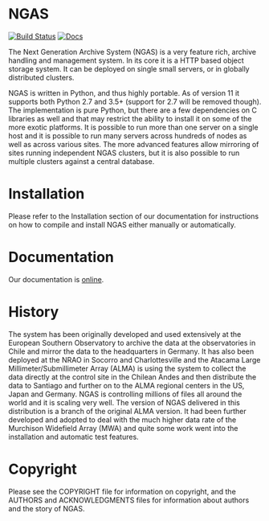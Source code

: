 # NGAS

[![Build Status](https://travis-ci.org/ICRAR/ngas.svg?branch=master)](https://travis-ci.org/ICRAR/ngas)
[![Docs](https://readthedocs.org/projects/ngas/badge/?version=latest)](https://ngas.readthedocs.io/en/latest/)

The Next Generation Archive System (NGAS) is a very feature rich, archive
handling and management system.
In its core it is a HTTP based object storage system. It can be deployed
on single small servers, or in globally distributed clusters.

NGAS is written in Python, and thus highly portable.
As of version 11 it supports both Python 2.7 and 3.5+ (support for 2.7 will be removed though). The implementation
is pure Python, but there are a few dependencies on C libraries as well
and that may restrict the ability to install it on some of the more exotic
platforms.
It is possible to run more than one server on a single host and it is
possible to run many servers across hundreds of nodes as well as across
various sites. The more advanced features allow mirroring of sites running
independent NGAS clusters, but it is also possible to run multiple clusters
against a central database.

# Installation

Please refer to the Installation section of our documentation for instructions
on how to compile and install NGAS either manually or automatically.

# Documentation

Our documentation is [online](https://ngas.readthedocs.io/).

# History

The system has been originally developed and used extensively at the
European Southern Observatory to archive the data at the observatories in
Chile and mirror the data to the headquarters in Germany. It has also been
deployed at the NRAO in Socorro and Charlottesville and the Atacama Large
Millimeter/Submillimeter Array (ALMA) is using the system to collect the data
directly at the control site in the Chilean Andes and then distribute the data
to Santiago and further on to the ALMA regional centers in the US, Japan and
Germany. NGAS is controlling millions of files all around the world and it
is scaling very well. The version of NGAS delivered in this distribution is
a branch of the original ALMA version. It had been further developed and
adopted to deal with the much higher data rate of the Murchison Widefield
Array (MWA) and quite some work went into the installation and automatic test
features.

# Copyright

Please see the COPYRIGHT file for information on copyright, and the AUTHORS and
ACKNOWLEDGMENTS files for information about authors and the story of NGAS.
